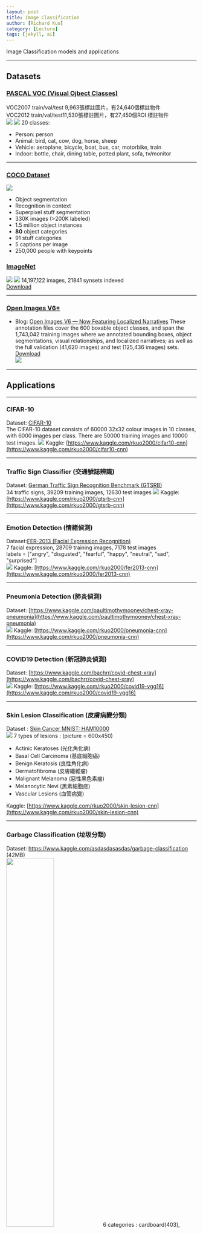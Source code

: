```yaml
---
layout: post
title: Image Classification
author: [Richard Kuo]
category: [Lecture]
tags: [jekyll, ai]
---
```


Image Classification models and applications

---
## Datasets

### [PASCAL VOC (Visual Ojbect Classes)](http://host.robots.ox.ac.uk/pascal/VOC/)
VOC2007 train/val/test 9,963張標註圖片，有24,640個標註物件<br> 
VOC2012 train/val/test11,530張標註圖片，有27,450個ROI 標註物件<br>
![](http://host.robots.ox.ac.uk/pascal/VOC/voc2007/segexamples/images/006585_object.png)
![](http://host.robots.ox.ac.uk/pascal/VOC/voc2007/layoutexamples/images/08_parts.jpg)
20 classes:
* Person: person
* Animal: bird, cat, cow, dog, horse, sheep
* Vehicle: aeroplane, bicycle, boat, bus, car, motorbike, train
* Indoor: bottle, chair, dining table, potted plant, sofa, tv/monitor

---
### [COCO Dataset](https://cocodataset.org/)
![](https://cocodataset.org/images/coco-examples.jpg)
* Object segmentation
* Recognition in context
* Superpixel stuff segmentation
* 330K images (>200K labeled)
* 1.5 million object instances
* **80** object categories
* 91 stuff categories
* 5 captions per image
* 250,000 people with keypoints

### [ImageNet](http://www.image-net.org/)
![](https://miro.medium.com/max/700/1*IlzW43-NtJrwqtt5Xy3ISA.jpeg)
![](https://devopedia.org/images/article/172/7316.1561043304.png)
14,197,122 images, 21841 synsets indexed <br>
[Download](http://image-net.org/download-imageurls)<br>

---
### [Open Images V6+](https://storage.googleapis.com/openimages/web/index.html)
* Blog: [Open Images V6 — Now Featuring Localized Narratives](https://ai.googleblog.com/2020/02/open-images-v6-now-featuring-localized.html)
These annotation files cover the 600 boxable object classes, and span the 1,743,042 training images where we annotated bounding boxes, object segmentations, visual relationships, and localized narratives; as well as the full validation (41,620 images) and test (125,436 images) sets.<br>
[Download](https://storage.googleapis.com/openimages/web/download.html)<br>
![](https://1.bp.blogspot.com/-yuodfZa6gyM/XlbQfiAzbzI/AAAAAAAAFYA/QSTnuZksQII2PaRON2mqHntZBHL-saniACLcBGAsYHQ/s640/Figure1.png)

---
## Applications

---
### CIFAR-10
Dataset: [CIFAR-10](https://www.cs.toronto.edu/~kriz/cifar.html)<br>
The CIFAR-10 dataset consists of 60000 32x32 colour images in 10 classes, with 6000 images per class. There are 50000 training images and 10000 test images.
![](https://github.com/rkuo2000/AI-course/blob/gh-pages/images/CIFAR-10.png?raw=true)
Kaggle: [https://www.kaggle.com/rkuo2000/cifar10-cnn](https://www.kaggle.com/rkuo2000/cifar10-cnn)<br>

---
### Traffic Sign Classifier (交通號誌辨識)
Dataset: [German Traffic Sign Recognition Benchmark (GTSRB)](https://benchmark.ini.rub.de/gtsrb_news.html)<br>
34 traffic signs, 39209 training images, 12630 test images
![](https://assets-global.website-files.com/5d7b77b063a9066d83e1209c/61e9ce225148f6519be6c034_GTSRB-0000000633-9ce3c5f6_Dki5Rsf.jpeg)
Kaggle: [https://www.kaggle.com/rkuo2000/gtsrb-cnn](https://www.kaggle.com/rkuo2000/gtsrb-cnn)<br>

---
### Emotion Detection (情緒偵測)
Dataset:[FER-2013 (Facial Expression Recognition)](https://www.kaggle.com/datasets/msambare/fer2013)<br>
7 facial expression, 28709 training images, 7178 test images<br>
labels = ["angry", "disgusted", "fearful", "happy", "neutral", "sad", "surprised"]<br>
![](https://production-media.paperswithcode.com/datasets/FER2013-0000001434-01251bb8_415HDzL.jpg)
Kaggle: [https://www.kaggle.com/rkuo2000/fer2013-cnn](https://www.kaggle.com/rkuo2000/fer2013-cnn)<br>

---
### Pneumonia Detection (肺炎偵測)
Dataset: [https://www.kaggle.com/paultimothymooney/chest-xray-pneumonia](https://www.kaggle.com/paultimothymooney/chest-xray-pneumonia)<br>
![](https://raw.githubusercontent.com/anjanatiha/Pneumonia-Detection-from-Chest-X-Ray-Images-with-Deep-Learning/master/demo/sample/sample.png)
Kaggle: [https://www.kaggle.com/rkuo2000/pneumonia-cnn](https://www.kaggle.com/rkuo2000/pneumonia-cnn)<br>

---
### COVID19 Detection (新冠肺炎偵測)
Dataset: [https://www.kaggle.com/bachrr/covid-chest-xray](https://www.kaggle.com/bachrr/covid-chest-xray)<br>
![](https://i.imgur.com/jZqpV51.png)
Kaggle: [https://www.kaggle.com/rkuo2000/covid19-vgg16](https://www.kaggle.com/rkuo2000/covid19-vgg16)<br>

---
### Skin Lesion Classification (皮膚病變分類)
Dataset : [Skin Cancer MNIST: HAM10000](https://www.kaggle.com/kmader/skin-cancer-mnist-ham10000)<br>
![](https://github.com/rkuo2000/AI-course/blob/gh-pages/images/ham10000_dataset.png?raw=true)
7 types of lesions : (picture = 600x450)<br>
* Actinic Keratoses (光化角化病)
* Basal Cell Carcinoma (基底細胞癌)
* Benign Keratosis (良性角化病)
* Dermatofibroma (皮膚纖維瘤)
* Malignant Melanoma (惡性黑色素瘤)
* Melanocytic Nevi (黑素細胞痣)
* Vascular Lesions (血管病變)

Kaggle: [https://www.kaggle.com/rkuo2000/skin-lesion-cnn](https://www.kaggle.com/rkuo2000/skin-lesion-cnn)<br>

---
### Garbage Classification (垃圾分類)
Dataset: https://www.kaggle.com/asdasdasasdas/garbage-classification (42MB)<br>
<img widtih="50%" height="50%" src="https://miro.medium.com/max/2920/1*mJipx8yxeI_JW36jDAuM9A.png">
6 categories : cardboard(403), glass(501), metal(410), paper (594), plastic(482), trash(137)<br>

Kaggle: [https://www.kaggle.com/rkuo2000/garbage-cnn](https://www.kaggle.com/rkuo2000/garbage-cnn)<br>

---
### Food Classification  (食物分類)
Dataset: [Food-11](https://mmspg.epfl.ch/downloads/food-image-datasets/)<br>
![](https://929687.smushcdn.com/2633864/wp-content/uploads/2019/06/fine_tuning_keras_food11.jpg?lossy=1&strip=1&webp=1)
The dataset consists of 16,643 images belonging to 11 major food categories:<br>
* Bread (1724 images)
* Dairy product (721 images)
* Dessert (2,500 images)
* Egg (1,648 images)
* Fried food (1,461images)
* Meat (2,206 images)
* Noodles/pasta (734 images)
* Rice (472 images)
* Seafood (1,505 images)
* Soup (2,500 images)
* Vegetable/fruit (1,172 images)

Kaggle: [https://www.kaggle.com/rkuo2000/food11-classification](https://www.kaggle.com/rkuo2000/food11-classification)<br>

---
### Mango Classification (芒果分類)
Dataset: [台灣高經濟作物 - 愛文芒果影像辨識正式賽](https://aidea-web.tw/aicup_mango)<br>
Kaggle: <br>
* [https://www.kaggle.com/rkuo2000/mango-classification](https://www.kaggle.com/rkuo2000/mango-classification)
* [https://www.kaggle.com/rkuo2000/mango-efficientnet](https://www.kaggle.com/rkuo2000/mango-efficientnet)

---
### FaceMask Classification (人臉口罩辨識)
Dataset: [Face Mask ~12K Images dataset](https://www.kaggle.com/datasets/ashishjangra27/face-mask-12k-images-dataset)<br>
![](https://github.com/rkuo2000/AI-course/blob/gh-pages/images/facemask_12k_dataset.png?raw=true)
Kaggle: [https://www.kaggle.com/rkuo2000/facemask-cnn](https://www.kaggle.com/rkuo2000/facemask-cnn)<br>

<br>
<br>

*This site was last updated {{ site.time | date: "%B %d, %Y" }}.*

